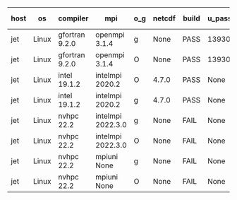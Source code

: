 

| host     | os       | compiler                              | mpi                      | o_g        | netcdf        | build       | u_pass          | u_fail          | s_pass            | s_fail            | e_pass             | e_fail             | nuopc_pass       | nuopc_fail       | artifacts link          |
|----------|----------|---------------------------------------|--------------------------|------------|---------------|-------------|-----------------|-----------------|-------------------|-------------------|--------------------|--------------------|------------------|------------------|-------------------------|
| jet | Linux | gfortran 9.2.0 | openmpi 3.1.4  | g | None  | PASS | 13930 | 0 | 49 | 0 | 81 | 0 | 52 | 0 | <a href="https://github.com/esmf-org/esmf-test-artifacts/tree/3cabbd957893b544caeee06c00b52b853ffde0fd/develop/gfortran/9.2.0/g/openmpi/3.1.4" target="_blank">3cabbd9</a> | 
| jet | Linux | gfortran 9.2.0 | openmpi 3.1.4  | O | None  | PASS | 13930 | 0 | 49 | 0 | 81 | 0 | 52 | 0 | <a href="https://github.com/esmf-org/esmf-test-artifacts/tree/c533da443224d41616e6855613576db3bf0f7a87/develop/gfortran/9.2.0/O/openmpi/3.1.4" target="_blank">c533da4</a> | 
| jet | Linux | intel 19.1.2 | intelmpi 2020.2  | O | 4.7.0  | PASS | None | None | None | None | None | None | None | None | <a href="https://github.com/esmf-org/esmf-test-artifacts/tree/30b302759a1d4765ff0a8ab75c550cf3be326464/develop/intel/19.1.2/O/intelmpi/2020.2" target="_blank">30b3027</a> | 
| jet | Linux | intel 19.1.2 | intelmpi 2020.2  | g | 4.7.0  | PASS | None | None | None | None | None | None | None | None | <a href="https://github.com/esmf-org/esmf-test-artifacts/tree/2bdfa9e00a22a03cfe701ea60e3558792843e85d/develop/intel/19.1.2/g/intelmpi/2020.2" target="_blank">2bdfa9e</a> | 
| jet | Linux | nvhpc 22.2 | intelmpi 2022.3.0  | g | None  | FAIL | None | None | None | None | None | None | None | None | <a href="https://github.com/esmf-org/esmf-test-artifacts/tree/f5d438202a0291e2fdac53792562ccdb0a39a097/develop/nvhpc/22.2/g/intelmpi/2022.3.0" target="_blank">f5d4382</a> | 
| jet | Linux | nvhpc 22.2 | intelmpi 2022.3.0  | O | None  | FAIL | None | None | None | None | None | None | None | None | <a href="https://github.com/esmf-org/esmf-test-artifacts/tree/c17cdfcfb7abcfb0035c4d7238ae66375457376b/develop/nvhpc/22.2/O/intelmpi/2022.3.0" target="_blank">c17cdfc</a> | 
| jet | Linux | nvhpc 22.2 | mpiuni None  | g | None  | FAIL | None | None | None | None | None | None | None | None | <a href="https://github.com/esmf-org/esmf-test-artifacts/tree/e46a3fe249477d20e1b3d9f953d28c765bfe0a9c/develop/nvhpc/22.2/g/mpiuni/None" target="_blank">e46a3fe</a> | 
| jet | Linux | nvhpc 22.2 | mpiuni None  | O | None  | FAIL | None | None | None | None | None | None | None | None | <a href="https://github.com/esmf-org/esmf-test-artifacts/tree/bf402c098e705670cfda2d1e6f2c052b6eb640d0/develop/nvhpc/22.2/O/mpiuni/None" target="_blank">bf402c0</a> | 
